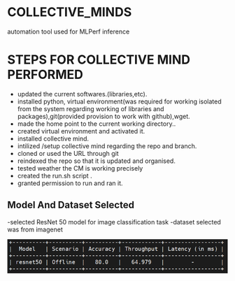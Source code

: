 # COLLECTIVE_MINDS
automation tool used for MLPerf inference
# STEPS  FOR  COLLECTIVE MIND PERFORMED
- updated the current softwares.(libraries,etc).
- installed python, virtual environment(was required for working isolated from the system regarding working of libraries and packages),git(provided provision to work with github),wget.
- made the home point to the current working directory..
- created virtual environment and activated it.
- installed collective mind.
- intilized /setup collective mind regarding the repo and branch.
- cloned or used the URL through git
- reindexed the repo so that it is updated and organised.
- tested weather the CM is working precisely
- created the run.sh script .
- granted permission to run and ran it.
  
## Model And Dataset Selected 
-selected ResNet 50 model for image classification task
-dataset selected was from imagenet

![Benchmarking Results](https://github.com/SHASHANKTM7/COLLECTIVE_MINDS/blob/main/result%20of%20benchmarking.png)
